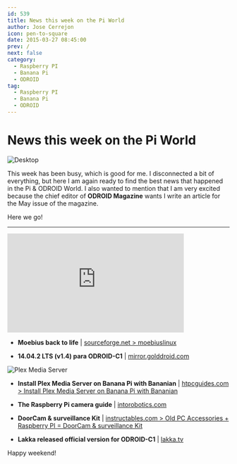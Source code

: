 ```yaml
---
id: 539
title: News this week on the Pi World
author: Jose Cerrejon
icon: pen-to-square
date: 2015-03-27 08:45:00
prev: /
next: false
category:
  - Raspberry PI
  - Banana Pi
  - ODROID
tag:
  - Raspberry PI
  - Banana Pi
  - ODROID
---
```


# News this week on the Pi World

![Desktop](/images/2015/03/chips.jpg)

This week has been busy, which is good for me. I disconnected a bit of everything, but here I am again ready to find the best news that happened in the Pi & ODROID World. I also wanted to mention that I am very excited because the chief editor of **ODROID Magazine** wants I write an article for the May issue of the magazine.

Here we go!

- - -
<iframe width="400" height="225" src="https://www.youtube.com/embed/xyF93pwTTPE?rel=0" frameborder="0" allowfullscreen></iframe>

* **Moebius back to life** | [sourceforge.net > moebiuslinux](http://sourceforge.net/projects/moebiuslinux/)

* **14.04.2 LTS (v1.4) para ODROID-C1** | [mirror.golddroid.com](http://mirror.golddroid.com)

![Plex Media Server](/images/2015/03/banana-pi-plex-media-server.png)

* **Install Plex Media Server on Banana Pi with Bananian** | [htpcguides.com > Install Plex Media Server on Banana Pi with Bananian](http://www.htpcguides.com/install-plex-media-server-on-banana-pi-with-bananian/)

* **The Raspberry Pi camera guide** | [intorobotics.com](http://www.intorobotics.com/raspberry-pi-camera-guide/)

* **DoorCam & surveillance Kit** | [instructables.com > Old PC Accessories + Raspberry PI = DoorCam & surveillance Kit](http://www.instructables.com/id/Old-PC-Accessories-Raspberry-PI-DoorCam-surveillan/?ALLSTEPS)

* **Lakka released official version for ODROID-C1** | [lakka.tv](http://www.lakka.tv/get/linux/odroidc1/)

Happy weekend!